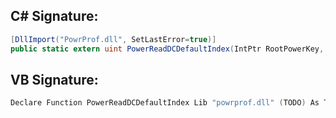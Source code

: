 
## C# Signature:
```cs
[DllImport("PowrProf.dll", SetLastError=true)]
public static extern uint PowerReadDCDefaultIndex(IntPtr RootPowerKey, IntPtr SchemeGuid, IntPtr SubGroupOfPowerSettingGuid, IntPtr PowerSettingGuid, ref UInt32 DcDefaultIndex);
```

## VB Signature:
```cs
Declare Function PowerReadDCDefaultIndex Lib "powrprof.dll" (TODO) As TODO
```
